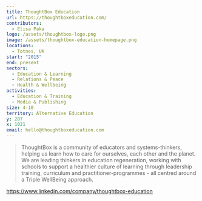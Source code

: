 ```yaml
---
title: ThoughtBox Education
url: https://thoughtboxeducation.com/
contributors:
  - Elisa Paka
logo: /assets/thoughtbox-logo.png
image: /assets/thoughtbox-education-homepage.png
locations:
  - Totnes, UK
start: "2015"
end: present
sectors:
  - Education & Learning
  - Relations & Peace
  - Health & Wellbeing
activities:
  - Education & Training
  - Media & Publishing
size: 4-10
territory: Alternative Education
y: 287
x: 1021
email: hello@thoughtboxeducation.com
---
```

> ThoughtBox is a community of educators and systems-thinkers, helping us learn how to care for ourselves, each other and the planet. We are leading thinkers in education regeneration, working with schools to support a healthier culture of learning through leadership training, curriculum and practitioner-programmes - all centred around a Triple WellBeing approach.

https://www.linkedin.com/company/thoughtbox-education
